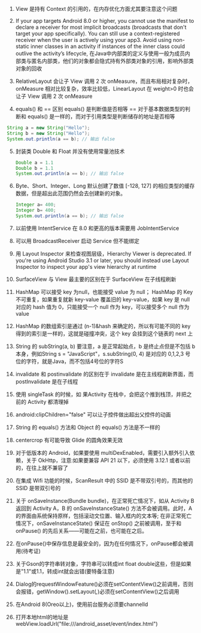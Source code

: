1. View 是持有 Context 的引用的，在内存优化方面尤其要注意这个问题

2. If your app targets Android 8.0 or higher, you cannot use the manifest to declare a receiver for most implicit broadcasts (broadcasts that don't target your app specifically). You can still use a context-registered receiver when the user is actively using your app3. Avoid using non-static inner classes in an activity if instances of the inner class could outlive the activity’s lifecycle, 在Java中内部类的定义与使用一般为成员内部类与匿名内部类，他们的对象都会隐式持有外部类对象的引用，影响外部类对象的回收

3. RelativeLayout 会让子 View 调用 2 次 onMeasure，而且布局相对复杂时，onMeasure 相对比较复杂，效率比较低，LinearLayout 在 weight>0 时也会让子 View 调用 2 次 onMeasure

5. equals() 和 == 区别
    equals() 是判断值是否相等
  == 对于基本数据类型的判断和 equals() 是一样的，而对于引用类型是判断储存的地址是否相等
  
  ```java
  String a = new String("Hello");
  String b = new String("Hello");
  System.out.println(a == b); // 输出 false
  ```
  
5. 封装类 Double 和 Float 并没有使用常量池技术

     ```java
     Double a = 1.1
     Double b = 1.1
     System.out.println(a == b); // 输出 false
     ```

6. Byte、Short、Integer、Long 默认创建了数值 [-128, 127] 的相应类型的缓存数据，但是超出此范围仍然会去创建新的对象。

     ```java
     Integer a= 400;
     Integer b= 400;
     System.out.println(a == b); // 输出 false
     ```

7. 以前使用 IntentService 在 8.0 和更高的版本需要用 JobIntentService

8. 可以用 BroadcastReceiver 启动 Service 但不能绑定

9. 用 Layout Inspector 来检查视图层级，Hierarchy Viewer is deprecated. If you're using Android Studio 3.1 or later, you should instead use Layout Inspector to inspect your app's view hierarchy at runtime

10. SurfaceView 与 View 最主要的区别在于 SurfaceView 在子线程刷新

11. HashMap 可以接受 key 为null，也能接受 value 为 null；
      HashMap 的 Key 不可重复，如果重复就新 key-value 覆盖旧的 key-value，如果 key 是 null 对应的 hash 值为 0，只能接受一个 null 作为 key，可以接受多个 null 作为 value

12. HashMap 的数组索引是通过 (n-1)&hash 来确定的，所以有可能不同的 key 得到的索引是一样的，这就是碰撞冲突，这个 key 会挂到这个链表的 next 上

13. String 的 subString(a, b) 要注意，a 是正常起始点，b 是终止点但是不包括 b 本身，例如String s = "JavaScript"，s.subString(0, 4) 是对应的 0,1,2,3 号位的字符，就是Java，而不包括4号位的字符S

14. invalidate 和 postinvalidate 的区别在于 invalidate 是在主线程刷新界面，而 postInvalidate 是在子线程

15. 使用 singleTask 的时候，如 果Activity 在栈中，会把这个推到栈顶，并把之前的 Activity 都清理掉

16. android:clipChildren="false" 可以让子控件做出超出父控件的动画

17. String 的 equals() 方法和 Object 的 equals() 方法是不一样的

18. centercrop 有可能导致 Glide 的圆角效果无效

19. 对于低版本的 Android，如果要使用 multiDexEnabled，需要引入额外引入依赖，关于 OkHttp，注意:如果要兼容 API 21 以下，必须使用 3.12.1 或者以前的，在往上就不兼容了

20. 在集成 Wifi 功能的时候，ScanResult 中的 SSID 是不带双引号的，而其他的 SSID 是带双引号的

21. 关于 onSaveInstance(Bundle bundle)，在正常死亡情况下，如从 Activity B 返回到 Activity A，B 的 onSaveInstanceState() 方法不会被调用。此时，A 的界面由系统保持原样，包括滚动文位置、输入框内的文本等;
      在非正常死亡情况下，onSaveInstanceState() 保证在 onStop() 之前被调用，至于和 onPause() 的先后关系——可能在之前，也可能在之后。

22. 在onPause()中保存信息是最安全的，因为在任何情况下，onPause都会被调用(待考证)

23. 关于Gson的字符串转对象，字符串可以转成int float double这些，但是如果是"1.1"或1.1，转成int就会出错(要特备注意)

24. Dialog的requestWindowFeature()必须在setContentView()之前调用，否则会报错，getWindow().setLayout(*,*)必须在setContentView()之后调用

25. 在Android 8(Oreo以上)，使用前台服务必须要channelId

26. 打开本地html的地址是webView.loadUrl("file:///android_asset/event/index.html")